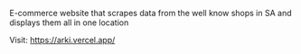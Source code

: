 E-commerce website that scrapes data from the well know shops in SA and displays them all in one location

Visit: https://arki.vercel.app/
